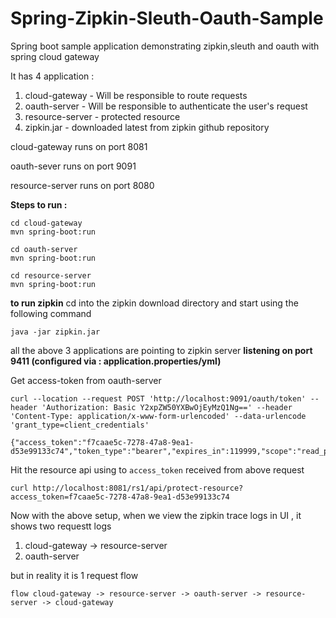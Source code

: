 # Spring-Zipkin-Sleuth-Oauth-Sample
Spring boot sample application demonstrating zipkin,sleuth and oauth with spring cloud gateway

It has 4 application : 
1. cloud-gateway - Will be responsible to route requests
2. oauth-server - Will be responsible to authenticate the user's request
3. resource-server - protected resource
4. zipkin.jar - downloaded latest from zipkin github repository

cloud-gateway runs on port 8081

oauth-sever runs on port 9091

resource-server runs on port 8080

**Steps to run :** 
```
cd cloud-gateway 
mvn spring-boot:run 

cd oauth-server
mvn spring-boot:run

cd resource-server
mvn spring-boot:run
```

**to run zipkin**
cd into the zipkin download directory and start using the following command 

```java -jar zipkin.jar```

all the above 3 applications are pointing to zipkin server **listening on port 9411 (configured via : application.properties/yml)**

Get access-token from oauth-server
```
curl --location --request POST 'http://localhost:9091/oauth/token' --header 'Authorization: Basic Y2xpZW50YXBwOjEyMzQ1Ng==' --header 'Content-Type: application/x-www-form-urlencoded' --data-urlencode 'grant_type=client_credentials'

{"access_token":"f7caae5c-7278-47a8-9ea1-d53e99133c74","token_type":"bearer","expires_in":119999,"scope":"read_profile_info"}
```
Hit the resource api using to ```access_token``` received from above request 
```
curl http://localhost:8081/rs1/api/protect-resource?access_token=f7caae5c-7278-47a8-9ea1-d53e99133c74
```

Now with the above setup, when we view the zipkin trace logs in UI , it shows two requestt logs 

1. cloud-gateway -> resource-server
2. oauth-server 

but in reality it is 1 request flow

```flow cloud-gateway -> resource-server -> oauth-server -> resource-server -> cloud-gateway```
  

